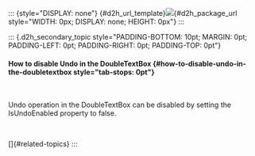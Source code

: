 ::: {style="DISPLAY: none"}
[](ms-xhelp:///?Id=d2h_url_template){#d2h_url_template}![](!package_url!){#d2h_package_url style="WIDTH: 0px; DISPLAY: none; HEIGHT: 0px"}
:::

::: {.d2h_secondary_topic style="PADDING-BOTTOM: 10pt; MARGIN: 0pt; PADDING-LEFT: 0pt; PADDING-RIGHT: 0pt; PADDING-TOP: 0pt"}
#### How to disable Undo in the DoubleTextBox {#how-to-disable-undo-in-the-doubletextbox style="tab-stops: 0pt"}

 

Undo operation in the DoubleTextBox can be disabled by setting the IsUndoEnabled property to false.

 

[]{#related-topics}
:::
